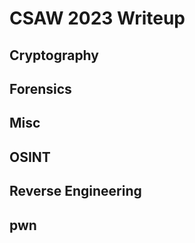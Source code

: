 # CSAW 2023 Writeup

## Cryptography

## Forensics

## Misc

## OSINT

## Reverse Engineering

## pwn

